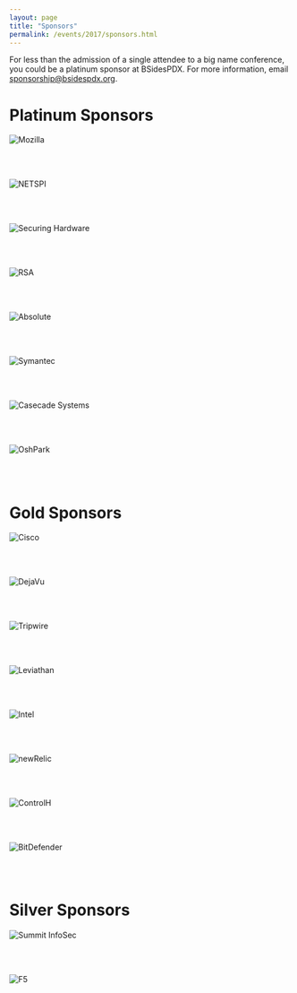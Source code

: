 ```yaml
---
layout: page
title: "Sponsors"
permalink: /events/2017/sponsors.html
---    
```


For less than the admission of a single attendee to a big name conference, you could be a platinum sponsor at BSidesPDX. For more information, email [sponsorship@bsidespdx.org](mailto:sponsorship@bsidespdx.org).

# Platinum Sponsors

![Mozilla](/images/2017/moz-logo-bw-rgb.png)

<br><br>

![NETSPI](/images/2017/NETSPI.png)

<br><br>

![Securing Hardware](/images/2017/SecuringHardware.png)

<br><br>

![RSA](/images/2017/RSA_Logo_RED_RGB.png)

<br><br>

![Absolute](/images/2017/absolute.png)

<br><br>

![Symantec](/images/2017/symantec.jpg)

<br><br>

![Casecade Systems](/images/2017/cst.png)

<br><br>

![OshPark](/images/2017/oshPark.png)

<br><br>

# Gold Sponsors

![Cisco](/images/2017/Cisco.png)

<br><br>

![DejaVu](/images/2017/DejaVu.png)

<br><br>

![Tripwire](/images/2017/tripwire.png)

<br><br>

![Leviathan](/images/2017/leviathan.svg)

<br><br>

![Intel](/images/2017/intel.png)

<br><br>

![newRelic](/images/2017/newRelic.png)

<br><br>

![ControlH](/images/2017/ControlH.png)

<br><br>

![BitDefender](/images/2017/BD_BorderLAN.jpg)

<br><br>

# Silver Sponsors

![Summit InfoSec](/images/2017/summit.png)

<br><br>

![F5](/images/2017/f5.png)

<br><br>
